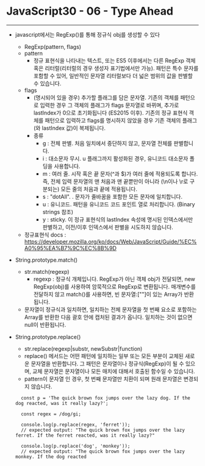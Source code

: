 # JavaScript30 - 06 - Type Ahead

---

- javascript에서는 RegExp()를 통해 정규식 obj를 생성할 수 있다

  - RegExp(pattern, flags)
  - pattern
    - 정규 표현식을 나타내는 텍스트, 또는 ES5 이후에서는 다른 RegExp 객체 혹은 리터럴(리터럴의 경우 생성자 표기법에서만 가능). 패턴은 특수 문자를 포함할 수 있어, 일반적인 문자열 리터럴보다 더 넓은 범위의 값을 판별할 수 있습니다.
  - flags
    - (명시되어 있을 경우) 추가할 플래그를 담은 문자열. 기존의 객체를 패턴으로 입력한 경우 그 객체의 플래그가 flags 문자열로 바뀌며, 추가로 lastIndex가 0으로 초기화됩니다 (ES2015 이후). 기존의 정규 표현식 객체를 패턴으로 입력하고 flags를 명시하지 않았을 경우 기존 객체의 플래그(와 lastIndex 값)이 복제됩니다.
    - 종류
      - g : 전체 판별. 처음 일치에서 중단하지 않고, 문자열 전체를 판별합니다.
      - i : 대소문자 무시. u 플래그까지 활성화된 경우, 유니코드 대소문자 폴딩을 사용합니다.
      - m : 여러 줄. 시작 혹은 끝 문자(^과 \$)가 여러 줄에 적용되도록 합니다. 즉, 전체 입력 문자열의 맨 처음과 맨 끝뿐만이 아니라 (\n이나 \r로 구분되는) 모든 줄의 처음과 끝에 적용됩니다.
      - s : "dotAll". . 문자가 줄바꿈을 포함한 모든 문자에 일치합니다.
      - u : 유니코드. 패턴을 유니코드 코드 포인트 열로 처리합니다. (Binary strings 참조)
      - y : sticky. 이 정규 표현식의 lastIndex 속성에 명시된 인덱스에서만 판별하고, 이전/이후 인덱스에서 판별을 시도하지 않습니다.
  - 정규표현식 docs : https://developer.mozilla.org/ko/docs/Web/JavaScript/Guide/%EC%A0%95%EA%B7%9C%EC%8B%9D

- String.prototype.match()

  - str.match(regexp)
    - regexp : 정규식 개체입니다. RegExp가 아닌 객체 obj가 전달되면, new RegExp(obj)를 사용하여 암묵적으로 RegExp로 변환됩니다. 매개변수를 전달하지 않고 match()를 사용하면, 빈 문자열:[""]이 있는 Array가 반환됩니다.
  - 문자열이 정규식과 일치하면, 일치하는 전체 문자열을 첫 번째 요소로 포함하는 Array를 반환한 다음 괄호 안에 캡처된 결과가 옵니다. 일치하는 것이 없으면 null이 반환됩니다.

- String.prototype.replace()

  - str.replace(regexp|substr, newSubstr|function)
  - replace() 메서드는 어떤 패턴에 일치하는 일부 또는 모든 부분이 교체된 새로운 문자열을 반환합니다. 그 패턴은 문자열이나 정규식(RegExp)이 될 수 있으며, 교체 문자열은 문자열이나 모든 매치에 대해서 호출된 함수일 수 있습니다.
  - pattern이 문자열 인 경우, 첫 번째 문자열만 치환이 되며 원래 문자열은 변경되지 않습니다.

  ```
    const p = 'The quick brown fox jumps over the lazy dog. If the dog reacted, was it really lazy?';

    const regex = /dog/gi;

    console.log(p.replace(regex, 'ferret'));
    // expected output: "The quick brown fox jumps over the lazy ferret. If the ferret reacted, was it really lazy?"

    console.log(p.replace('dog', 'monkey'));
    // expected output: "The quick brown fox jumps over the lazy monkey. If the dog reacted
  ```
